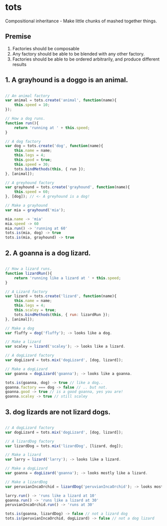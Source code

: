 # tots

Compositional inheritance - Make little chunks of mashed together things.

## Premise

1. Factories should be composable
1. Any factory should be able to be blended with any other factory.
1. Factories should be able to be ordered arbitrarily, and produce different results

## 1. A grayhound is a doggo is an animal.

```javascript

// An animal factory
var animal = tots.create('animal', function(name){
    this.speed = 10;
});

// How a dog runs.
function run(){
    return 'running at ' + this.speed;
}

// A dog factory
var dog = tots.create('dog', function(name){
    this.name = name;
    this.legs = 4;
    this.good = true;
    this.speed = 30;
    tots.bindMethods(this, { run });
}, [animal]);

// A greyhound factory
var grayhound = tots.create('grayhound', function(name){
    this.speed = 60;
}, [dog]); // <- A greyhound is a dog!

// Make a grayhound
var mia = grayhound('mia');

mia.name -> 'mia'
mia.speed -> 60
mia.run() -> 'running at 60'
tots.is(mia, dog) -> true
tots.is(mia, grayhound) -> true
```

## 2. A goanna is a dog lizard.

```javascript

// How a lizard runs.
function lizardRun(){
    return 'running like a lizard at ' + this.speed;
}

// A Lizard factory
var lizard = tots.create('lizard', function(name){
    this.name = name;
    this.legs = 4;
    this.scaley = true;
    tots.bindMethods(this, { run: lizardRun });
}, [animal]);

// Make a dog
var fluffy = dog('fluffy'); -> looks like a dog.

// Make a lizard
var scaley = lizard('scaley'); -> looks like a lizard.

// A dogLizard factory
var dogLizard = tots.mix('dogLizard', [dog, lizard]);

// Make a dogLizard
var goanna = dogLizard('goanna'); -> looks like a goanna.

tots.is(goanna, dog) -> true // like a dog..
goanna.factory === dog -> false // .. but not.
goanna.good -> true // is a good goanna, yes you are!
goanna.scaley -> true // still scaley
```

## 3. dog lizards are not lizard dogs.

```javascript

// A dogLizard factory
var dogLizard = tots.mix('dogLizard', [dog, lizard]);

// A lizardDog factory
var lizardDog = tots.mix('lizardDog', [lizard, dog]);

// Make a lizard
var larry = lizard('larry'); -> looks like a lizard.

// Make a dogLizard
var goanna = dogLizard('goanna'); -> looks mostly like a lizard.

// Make a lizardDog
var peruvianIncaOrchid = lizardDog('peruvianIncaOrchid'); -> looks mostly like a dog.

larry.run() -> 'runs like a lizard at 10'
goanna.run() -> 'runs like a lizard at 30'
peruvianIncaOrchid.run() -> 'runs at 30'

tots.is(goanna, lizardDog) -> false // not a lizard dog
tots.is(peruvianIncaOrchid, dogLizard) -> false // not a dog lizard
```